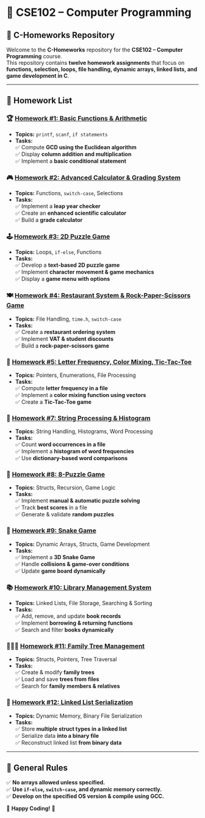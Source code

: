 # 📌 CSE102 – Computer Programming  
## 📝 C-Homeworks Repository  

Welcome to the **C-Homeworks** repository for the **CSE102 – Computer Programming** course.  
This repository contains **twelve homework assignments** that focus on **functions, selection, loops, file handling, dynamic arrays, linked lists, and game development in C**.

---

## 📌 **Homework List**
### 🏆 **[Homework #1: Basic Functions & Arithmetic](Homework1/README.md)**
- **Topics:** `printf`, `scanf`, `if statements`
- **Tasks:**  
  ✅ Compute **GCD using the Euclidean algorithm**  
  ✅ Display **column addition and multiplication**  
  ✅ Implement a **basic conditional statement**  

### 🎮 **[Homework #2: Advanced Calculator & Grading System](Homework2/README.md)**
- **Topics:** Functions, `switch-case`, Selections  
- **Tasks:**  
  ✅ Implement a **leap year checker**  
  ✅ Create an **enhanced scientific calculator**  
  ✅ Build a **grade calculator**  

### 🕹 **[Homework #3: 2D Puzzle Game](Homework3/README.md)**
- **Topics:** Loops, `if-else`, Functions  
- **Tasks:**  
  ✅ Develop a **text-based 2D puzzle game**  
  ✅ Implement **character movement & game mechanics**  
  ✅ Display a **game menu with options**  

### 🍽 **[Homework #4: Restaurant System & Rock-Paper-Scissors Game](Homework4/README.md)**
- **Topics:** File Handling, `time.h`, `switch-case`  
- **Tasks:**  
  ✅ Create a **restaurant ordering system**  
  ✅ Implement **VAT & student discounts**  
  ✅ Build a **rock-paper-scissors game**  

### 📖 **[Homework #5: Letter Frequency, Color Mixing, Tic-Tac-Toe](Homework5/README.md)**
- **Topics:** Pointers, Enumerations, File Processing  
- **Tasks:**  
  ✅ Compute **letter frequency in a file**  
  ✅ Implement a **color mixing function using vectors**  
  ✅ Create a **Tic-Tac-Toe game**  

### 📝 **[Homework #7: String Processing & Histogram](Homework7/README.md)**
- **Topics:** String Handling, Histograms, Word Processing  
- **Tasks:**  
  ✅ Count **word occurrences in a file**  
  ✅ Implement a **histogram of word frequencies**  
  ✅ Use **dictionary-based word comparisons**  

### 🧩 **[Homework #8: 8-Puzzle Game](Homework8/README.md)**
- **Topics:** Structs, Recursion, Game Logic  
- **Tasks:**  
  ✅ Implement **manual & automatic puzzle solving**  
  ✅ Track **best scores** in a file  
  ✅ Generate & validate **random puzzles**  

### 🐍 **[Homework #9: Snake Game](Homework9/README.md)**
- **Topics:** Dynamic Arrays, Structs, Game Development  
- **Tasks:**  
  ✅ Implement a **3D Snake Game**  
  ✅ Handle **collisions & game-over conditions**  
  ✅ Update **game board dynamically**  

### 📚 **[Homework #10: Library Management System](Homework10/README.md)**
- **Topics:** Linked Lists, File Storage, Searching & Sorting  
- **Tasks:**  
  ✅ Add, remove, and update **book records**  
  ✅ Implement **borrowing & returning functions**  
  ✅ Search and filter **books dynamically**  

### 👨‍👩‍👧 **[Homework #11: Family Tree Management](Homework11/README.md)**
- **Topics:** Structs, Pointers, Tree Traversal  
- **Tasks:**  
  ✅ Create & modify **family trees**  
  ✅ Load and save **trees from files**  
  ✅ Search for **family members & relatives**  

### 🔄 **[Homework #12: Linked List Serialization](Homework12/README.md)**
- **Topics:** Dynamic Memory, Binary File Serialization  
- **Tasks:**  
  ✅ Store **multiple struct types in a linked list**  
  ✅ Serialize data **into a binary file**  
  ✅ Reconstruct linked list **from binary data**  

---

## 📌 **General Rules**
✅ **No arrays allowed unless specified.**  
✅ **Use `if-else`, `switch-case`, and dynamic memory correctly.**  
✅ **Develop on the specified OS version & compile using GCC.**  

🚀 **Happy Coding!** 🎯  
